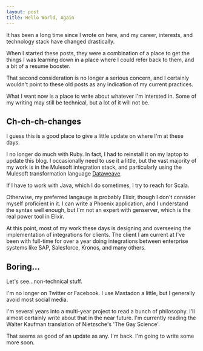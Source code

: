 ```yaml
---
layout: post
title: Hello World, Again
---
```


It has been a long time since I wrote on here, and my career, interests, and technology stack have changed drastically.

When I started these posts, they were a combination of a place to get the things I was learning down in a place where I could refer back to them, and a bit of a resume booster.

That second consideration is no longer a serious concern, and I certainly wouldn't point to these old posts as any indication of my current practices.

What I want now is a place to write about whatever I'm intersted in. Some of my writing may still be technical, but a lot of it will not be.

## Ch-ch-ch-changes

I guess this is a good place to give a little update on where I'm at these days.

I no longer do much with Ruby. In fact, I had to reinstall it on my laptop to update this blog. I occasionally need to use it a little, but the vast majority of my work is in the Mulesoft integration stack, and particularly using the Mulesoft transformation language [Dataweave](https://docs.mulesoft.com/dataweave/2.4/dataweave-language-guide).

If I have to work with Java, which I do sometimes, I try to reach for Scala.

Otherwise, my preferred langauge is probably Elixir, though I don't consider myself proficient in it. I can write a Phoenix application, and I understand the syntax well enough, but I'm not an expert with genserver, which is the real power tool in Elixir.

At this point, most of my work these days is designing and overseeing the implementation of integrations for clients. The client I am current at I've been with full-time for over a year doing integrations between enterprise systems like SAP, Salesforce, Kronos, and many others.

## Boring...

Let's see...non-technical stuff.

I'm no longer on Twitter or Facebook. I use Mastadon a little, but I generally avoid most social media.

I'm several years into a multi-year project to read a bunch of philosophy. I'll almost certainly write about that in the near future. I'm currently reading the Walter Kaufman translation of Nietzsche's 'The Gay Science'.

That seems as good of an update as any. I'm back. I'm going to write some more soon.
